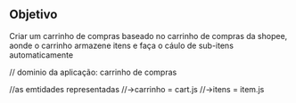 ## Objetivo

Criar um carrinho de compras baseado no carrinho de compras da shopee, aonde o carrinho armazene itens e faça o cáulo de sub-itens automaticamente


// dominio da aplicação: carrinho de compras

//as emtidades representadas
//->carrinho = cart.js
//->itens = item.js